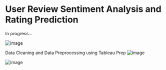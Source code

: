 # User Review Sentiment Analysis and Rating Prediction
In progress...

![image](https://github.com/kk-ykos/Amazon-Sales-Analysis/assets/68120874/67c652fe-828e-4565-b9b9-1e6d178e5315)

Data Cleaning and Data Preprocessing using Tableau Prep
![image](https://github.com/kk-ykos/Amazon-Sales-Analysis/assets/68120874/5ca5023c-c9ff-418c-b92f-ce71e9e7571c)

![image](https://github.com/kk-ykos/Amazon-Sales-Analysis/assets/68120874/423cbcdb-0c35-42f3-9216-b1a895b6d727)
